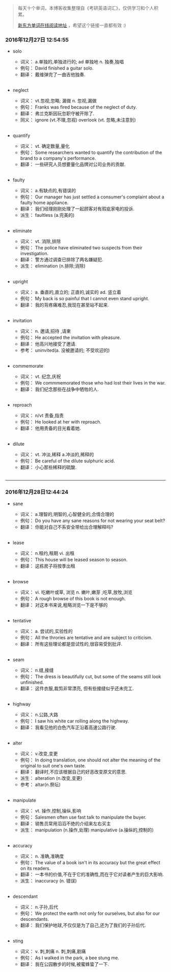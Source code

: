 > 每天十个单词，本博客收集整理自《考研英语词汇》，仅供学习和个人积累。
>
> [新东方单词在线阅读地址](http://download.dogwood.com.cn/online/kychlx/iPhone.html) ，希望这个链接一直都有效 :)

### 2016年12月27日 12:54:55

- solo

  * 词义：  a.单独的,单独进行的; ad 单独地 n. 独奏,独唱
  * 例句：  David finished a guitar solo.
  * 翻译：  戴维弹完了一曲吉他独奏.
  <br>

- neglect
  * 词义：  vt.忽视,忽略; 漏做 n. 忽视,漏做
  * 例句：  Franks was fired because of the neglect of duty.
  * 翻译：  弗兰克斯因玩忽职守被开除了.
  * 同义：  ignore (vt.不理,忽视) overlook (vt. 忽略,未注意到)
  <br>
  
- quantify

  * 词义：  vt. 确定数量,量化
  * 例句：  Some researchers wanted to quantify the contribution of the brand to a company's performance.
  * 翻译：  一些研究人员想要量化品牌对公司业务的贡献.
  <br>
  
- faulty

  * 词义：  a.有缺点的,有错误的
  * 例句：  Our manager has just settled a consumer's complaint about a faulty home appliance.
  * 翻译：  我们经理刚刚处理了一起顾客对有瑕疵家电的投诉.
  * 派生：  faultless (a.完美的)
  <br>
  
- eliminate

  * 词义：  vt. 消除,排除
  * 例句：  The police have eliminated two suspects from their investigation.
  * 翻译：  警方通过调查已排除了两名嫌疑犯.
  * 派生：  elimination (n.排除;消除)
  <br>
  
- upright
  * 词义：  a. 垂直的,直立的; 正直的,诚实的 ad. 竖立着
  * 例句：  My back is so painful that I cannot even stand upright.
  * 翻译：  我的背疼痛难忍,我现在甚至站不起来.
  <br>

- invitation

  * 词义：  n. 邀请,招待 ,请柬
  * 例句：  He accepted the invitation with pleasure.
  * 翻译：  他高兴地接受了邀请.
  * 参考：  uninvited(a. 没被邀请的; 不受欢迎的)
  <br>
  
- commemorate

  * 词义：  vt. 纪念,庆祝
  * 例句：  We commmemorated those who had lost their lives in the war.
  * 翻译：  我们纪念那些在战争中牺牲的人.
  <br>
  
- reproach

  * 词义：  n/vt 责备,指责
  * 例句：  He looked at her with reproach.
  * 翻译：  他用责备的目光看着她.
  <br>
  
- dilute 

  * 词义：  vt. 冲淡,稀释 a.冲淡的,稀释的
  * 例句：  Be careful of the dilute sulphuric acid.
  * 翻译：  小心那些稀释的硫酸.
  <br>
  
---
### 2016年12月28日12:44:24

- sane

  * 词义：  a.理智的,明智的,心智健全的,合情合理的  
  * 例句：  Do you have any sane reasons for not wearing your seat belt? 
  * 翻译：  你能对自己不系安全带给出合理解释吗?
  <br>

- lease

  * 词义：  n.租约,租期 vi. 出租  
  * 例句：  This house will be leased season to season.
  * 翻译：  这栋房子将按季出租
  <br>
  
- browse

  * 词义：  vi. 吃嫩叶或草, 浏览 n. 嫩叶,嫩芽 ;吃草,放牧,浏览  
  * 例句：  A rough browse of this book is not enough.
  * 翻译：  对这本书来说,粗略浏览一下是不够的
  <br>
  
- tentative

  * 词义：  a. 尝试的,实验性的
  * 例句：  All the throries are tentative and are subject to criticism.
  * 翻译：  所有这些理论都是尝试性的,很容易受到批评.
  <br>
  
- seam

  * 词义：  n.缝,接缝
  * 例句：  The dress is beautifully cut, but some of the seams still look unfinished.
  * 翻译：  这件衣服,裁剪非常漂亮, 但有些接缝似乎还未完工.
  <br>
  
- highway

  * 词义：  n.公路,大路  
  * 例句：  I saw his white car rolling along the highway.
  * 翻译：  我看见他的白色汽车正沿着高速公路行驶.
  <br>
  
- alter

  * 词义：  v.改变,变更 
  * 例句：  In doing translation, one should not alter the meaning of the original to suit one's own taste.
  * 翻译：  翻译时,不应该根据自己的好恶改变原文的意思.
  * 派生：  alteration (n.改变,变更)
  * 参考：  altar(n.祭坛)
  <br>
  
- manipulate

  * 词义：  vt. 操作,控制,操纵,影响
  * 例句：  Salesmen often use fast talk to manipulate the buyer.
  * 翻译：  销售员常用滔滔不绝的介绍来左右买主
  * 派生：  manipulation (n.操作,处理)  manipulative (a.操纵的,控制的)
  <br>
  
- accuracy

  * 词义：  n. 准确,准确度 
  * 例句：  The value of a book isn't in its accuracy but the great effect on its readers.
  * 翻译：  一本书的价值,不在于它的准确性,而在于它对读者产生的巨大影响.
  * 派生：  inaccuracy (n. 错误)
  <br>
  
- descendant

  * 词义：  n.子孙,后代
  * 例句：  We protect the earth not only for ourselves, but also for our descendants.
  * 翻译：  我们保护地球,不仅仅是为了自己,还为了我们的子孙后代.
  <br>
  
- sting

  * 词义：  v. 刺,刺痛 n. 刺,刺痛,剧痛 
  * 例句：  As I walked in the park, a bee stung me.
  * 翻译：  我在公园散步的时候,被蜜蜂蛰了一下.
  <br>